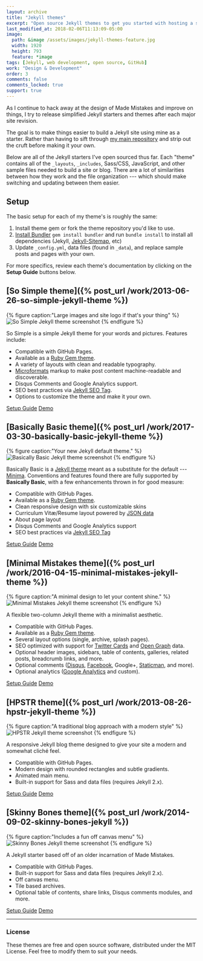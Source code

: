```yaml
---
layout: archive
title: "Jekyll themes"
excerpt: "Open source Jekyll themes to get you started with hosting a site with GitHub Pages, Netlify, GitLab, and more for free."
last_modified_at: 2018-02-06T11:13:09-05:00
image: 
  path: &image /assets/images/jekyll-themes-feature.jpg
  width: 1920
  height: 793
  feature: *image
tags: [Jekyll, web development, open source, GitHub]
work: "Design & Development"
order: 3
comments: false
comments_locked: true
support: true
---
```


As I continue to hack away at the design of Made Mistakes and improve on things, I try to release simplified Jekyll starters and themes after each major site revision.

The goal is to make things easier to build a Jekyll site using mine as a starter. Rather than having to sift through [my main repository](https://github.com/mmistakes/made-mistakes-jekyll) and strip out the cruft before making it your own.

Below are all of the Jekyll starters I've open sourced thus far. Each "theme" contains all of the `_layouts`, `_includes`, Sass/CSS, JavaScript, and other sample files needed to build a site or blog. There are a lot of similarities between how they work and the file organization --- which should make switching and updating between them easier.

## Setup

The basic setup for each of my theme's is roughly the same:

  1. Install theme gem or fork the theme repository you'd like to use.
  2. [Install Bundler](http://bundler.io) `gem install bundler` and run `bundle install` to install all dependencies (Jekyll, [Jekyll-Sitemap](https://github.com/jekyll/jekyll-sitemap), etc)
  3. Update `_config.yml`, data files (found in `_data`), and replace sample posts and pages with your own.

For more specifics, review each theme's documentation by clicking on the **Setup Guide** buttons below.

## [So Simple theme]({% post_url /work/2013-06-26-so-simple-jekyll-theme %})

{% figure caption:"Large images and site logo if that's your thing" %}
 ![So Simple Jekyll theme screenshot](/assets/images/jekyll-theme-so-simple-feature-2018.jpg)
{% endfigure %}

So Simple is a simple Jekyll theme for your words and pictures. Features include:

- Compatible with GitHub Pages.
- Available as a [Ruby Gem theme](https://rubygems.org/gems/jekyll-theme-so-simple).
- A variety of layouts with clean and readable typography.
- [Microformats](http://microformats.org/wiki/microformats2) markup to make post content machine-readable and discoverable.
- Disqus Comments and Google Analytics support.
- SEO best practices via [Jekyll SEO Tag](https://github.com/jekyll/jekyll-seo-tag).
- Options to customize the theme and make it your own.

<div markdown="0" class="btn--group">
  <a href="https://github.com/mmistakes/so-simple-theme" class="btn">Setup Guide</a>
  <a href="https://mmistakes.github.io/so-simple-theme" class="btn">Demo</a>
</div>

## [Basically Basic theme]({% post_url /work/2017-03-30-basically-basic-jekyll-theme %})

{% figure caption:"Your new Jekyll default theme." %}
![Basically Basic Jekyll theme screenshot](/assets/images/jekyll-theme-basically-basic-feature.jpg)
{% endfigure %}

Basically Basic is a [Jekyll theme](https://jekyllrb.com/docs/themes/) meant as a substitute for the default --- [Minima](https://github.com/jekyll/minima). Conventions and features found there are fully supported by **Basically Basic**, with a few enhancements thrown in for good measure:

- Compatible with GitHub Pages.
- Available as a [Ruby Gem theme](https://rubygems.org/gems/jekyll-theme-basically-basic).
- Clean responsive design with six customizable skins
- Curriculum Vitæ/Resume layout powered by [JSON data](http://registry.jsonresume.org/)
- About page layout
- Disqus Comments and Google Analytics support
- SEO best practices via [Jekyll SEO Tag](https://github.com/jekyll/jekyll-seo-tag/)

<div markdown="0" class="btn--group">
  <a href="https://github.com/mmistakes/jekyll-theme-basically-basic" class="btn">Setup Guide</a>
  <a href="https://mmistakes.github.io/jekyll-theme-basically-basic/" class="btn">Demo</a>
</div>

## [Minimal Mistakes theme]({% post_url /work/2016-04-15-minimal-mistakes-jekyll-theme %})

{% figure caption:"A minimal design to let your content shine." %}
![Minimal Mistakes Jekyll theme screenshot](/assets/images/minimal-mistakes-3-feature.jpg)
{% endfigure %}

A flexible two-column Jekyll theme with a minimalist aesthetic.

  - Compatible with GitHub Pages.
  - Available as a [Ruby Gem theme](https://rubygems.org/gems/minimal-mistakes-jekyll).
  - Several layout options (single, archive, splash pages).
  - SEO optimized with support for [Twitter Cards](https://dev.twitter.com/cards/overview) and [Open Graph](http://ogp.me/) data.
  - Optional header images, sidebars, table of contents, galleries, related posts, breadcrumb links, and more.
  - Optional comments ([Disqus](https://disqus.com/), [Facebook](https://developers.facebook.com/docs/plugins/comments), Google+, [Staticman](https://staticman.net/), and more).
  - Optional analytics ([Google Analytics](https://www.google.com/analytics/) and custom).

<div markdown="0" class="btn--group">
  <a href="https://mmistakes.github.io/minimal-mistakes/docs/quick-start-guide/" class="btn">Setup Guide</a>
  <a href="https://mmistakes.github.io/minimal-mistakes" class="btn">Demo</a>
</div>

## [HPSTR theme]({% post_url /work/2013-08-26-hpstr-jekyll-theme %})

{% figure caption:"A traditional blog approach with a modern style" %}
![HPSTR Jekyll theme screenshot](/assets/images/hpstr-preview-feature-2015.jpg)
{% endfigure %}

A responsive Jekyll blog theme designed to give your site a modern and somewhat cliché feel.

  - Compatible with GitHub Pages.
  - Modern design with rounded rectangles and subtle gradients.
  - Animated main menu.
  - Built-in support for Sass and data files (requires Jekyll 2.x).

<div markdown="0" class="btn--group">
  <a href="https://mmistakes.github.io/hpstr-jekyll-theme/theme-setup/" class="btn">Setup Guide</a>
  <a href="https://mmistakes.github.io/hpstr-jekyll-theme/" class="btn">Demo</a>
</div>

## [Skinny Bones theme]({% post_url /work/2014-09-02-skinny-bones-jekyll %})

{% figure caption:"Includes a fun off canvas menu" %}
![Skinny Bones Jekyll theme screenshot](/assets/images/skinny-bones-preview-feature.jpg)
{% endfigure %}

A Jekyll starter based off of an older incarnation of Made Mistakes.

  - Compatible with GitHub Pages.
  - Built-in support for Sass and data files (requires Jekyll 2.x).
  - Off canvas menu.
  - Tile based archives.
  - Optional table of contents, share links, Disqus comments modules, and more.

<div markdown="0" class="btn--group">
	<a href="https://mmistakes.github.io/skinny-bones-jekyll/getting-started/" class="btn">Setup Guide</a>
  <a href="https://mmistakes.github.io/skinny-bones-jekyll/" class="btn">Demo</a>
</div>

---

### License

These themes are free and open source software, distributed under the MIT License. Feel free to modify them to suit your needs.
